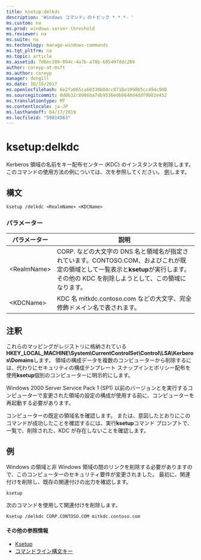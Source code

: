 ```yaml
---
title: ksetup:delkdc
description: 'Windows コマンド」のトピック * * *- '
ms.custom: na
ms.prod: windows-server-threshold
ms.reviewer: na
ms.suite: na
ms.technology: manage-windows-commands
ms.tgt_pltfrm: na
ms.topic: article
ms.assetid: 7d6ec389-094c-4a7b-a78b-605497ddc289
author: coreyp-at-msft
ms.author: coreyp
manager: dongill
ms.date: 10/16/2017
ms.openlocfilehash: 6e2fa065ca60338b04cc8718e199805cc494c908
ms.sourcegitcommit: 0d0b32c8986ba7db9536e0b8648d4ddf9b03e452
ms.translationtype: MT
ms.contentlocale: ja-JP
ms.lasthandoff: 04/17/2019
ms.locfileid: "59814563"
---
```

# <a name="ksetupdelkdc"></a>ksetup:delkdc



Kerberos 領域の名前をキー配布センター (KDC) のインスタンスを削除します。 このコマンドの使用方法の例については、次を参照してください。 [例](#BKMK_Examples)します。

## <a name="syntax"></a>構文

```
ksetup /delkdc <RealmName> <KDCName>
```

### <a name="parameters"></a>パラメーター

|パラメーター|説明|
|---------|-----------|
|\<RealmName>|CORP. などの大文字の DNS 名と領域名が指定されています。CONTOSO.COM、およびこれが既定の領域として一覧表示と**ksetup**が実行します。 その他の KDC を削除しようとして、この領域になります。|
|\<KDCName>|KDC 名 mitkdc.contoso.com などの大文字、完全修飾ドメイン名で表されます。|

## <a name="remarks"></a>注釈

これらのマッピングがレジストリに格納されている**HKEY_LOCAL_MACHINE\System\CurrentControlSet\Control\LSA\Kerberos\Domains**します。 領域の構成データを複数のコンピューターから削除するには、代わりにセキュリティの構成テンプレート スナップインとポリシー配布を使用**ksetup**個別のコンピューターに明示的にします。

Windows 2000 Server Service Pack 1 (SP1) 以前のバージョンとを実行するコンピューターで変更された領域の設定の構成が使用する前に、コンピューターを再起動する必要があります。

コンピューターの既定の領域名を確認します。 または、意図したとおりにこのコマンドが成功したことを確認するには、実行**ksetup**コマンド プロンプトで、一覧で、削除された、KDC が存在しないことを確認します。

## <a name="BKMK_Examples"></a>例

Windows の領域と非 Windows 領域の間のリンクを削除する必要がありますので、このコンピューターのセキュリティ要件が変更されました。 最初に、関連付けを削除し、既存の関連付けの出力を確認します。
```
ksetup
```
次のコマンドを使用して関連付けを削除します。
```
Ksetup /delkdc CORP.CONTOSO.COM mitkdc.contoso.com
```

#### <a name="additional-references"></a>その他の参照情報

-   [Ksetup](ksetup.md)
-   [コマンドライン構文キー](command-line-syntax-key.md)